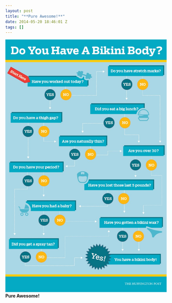 ```yaml
---
layout: post
title: "**Pure Awesome!**"
date: 2014-05-20 18:46:01 Z
tags: []
---
```

![](/media/2014/05/86327605189.jpg)
**Pure Awesome!**
